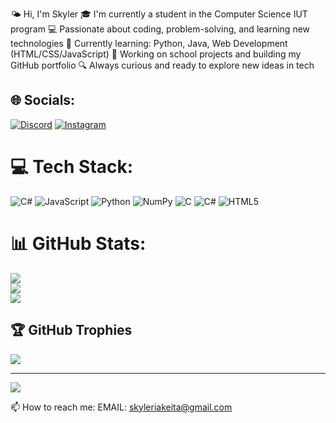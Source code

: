 🌤️ Hi, I'm Skyler
🎓 I'm currently a student in the Computer Science IUT program
💻 Passionate about coding, problem-solving, and learning new technologies
🌱 Currently learning: Python, Java, Web Development (HTML/CSS/JavaScript)
📁 Working on school projects and building my GitHub portfolio
🔍 Always curious and ready to explore new ideas in tech
## 🌐 Socials:
[![Discord](https://img.shields.io/badge/Discord-%237289DA.svg?logo=discord&logoColor=white)](https://discord.gg/xsky0473) [![Instagram](https://img.shields.io/badge/Instagram-%23E4405F.svg?logo=Instagram&logoColor=white)](https://instagram.com/called_sunji) 

# 💻 Tech Stack:
![C#](https://img.shields.io/badge/c%23-%23239120.svg?style=flat&logo=csharp&logoColor=white) ![JavaScript](https://img.shields.io/badge/javascript-%23323330.svg?style=flat&logo=javascript&logoColor=%23F7DF1E) ![Python](https://img.shields.io/badge/python-3670A0?style=flat&logo=python&logoColor=ffdd54) ![NumPy](https://img.shields.io/badge/numpy-%23013243.svg?style=flat&logo=numpy&logoColor=white) ![C](https://img.shields.io/badge/c-%2300599C.svg?style=flat&logo=c&logoColor=white) ![C#](https://img.shields.io/badge/c%23-%23239120.svg?style=flat&logo=csharp&logoColor=white) ![HTML5](https://img.shields.io/badge/html5-%23E34F26.svg?style=flat&logo=html5&logoColor=white)
# 📊 GitHub Stats:
![](https://github-readme-stats.vercel.app/api?username=skkeita&theme=dark&hide_border=true&include_all_commits=false&count_private=false)<br/>
![](https://nirzak-streak-stats.vercel.app/?user=skkeita&theme=dark&hide_border=true)<br/>
![](https://github-readme-stats.vercel.app/api/top-langs/?username=skkeita&theme=dark&hide_border=true&include_all_commits=false&count_private=false&layout=compact)

## 🏆 GitHub Trophies
![](https://github-profile-trophy.vercel.app/?username=skkeita&theme=radical&no-frame=false&no-bg=true&margin-w=4)

---
[![](https://visitcount.itsvg.in/api?id=skkeita&icon=1&color=6)](https://visitcount.itsvg.in)

📫 How to reach me:
EMAIL: skyleriakeita@gmail.com
